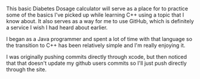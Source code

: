 This basic Diabetes Dosage calculator will serve as a place for to practice some of the basics I've picked up while learning C++ 
using a topic that I know about. It also serves as a way for me to use GitHub, which is definitely a service I wish I had heard
about earlier.

I began as a Java programmer and spent a lot of time with that language so the transition to C++ has been relatively simple 
and I'm really enjoying it.

I was originally pushing commits directly through xcode, but then noticed that that doesn't update my github users commits so I'll just push directly through the site.
